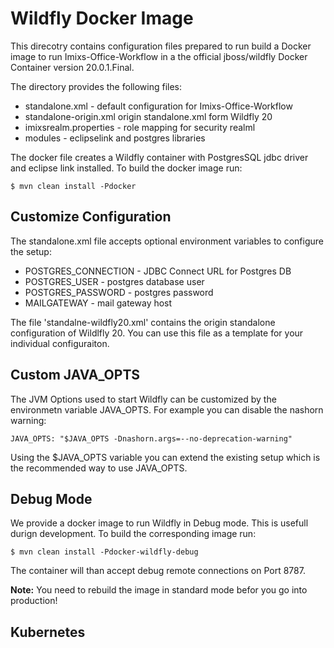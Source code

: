 # Wildfly Docker Image

This direcotry contains configuration files prepared to run build a Docker image to run Imixs-Office-Workflow in a the official jboss/wildfly Docker Container version 20.0.1.Final.

The directory provides the following files:

 - standalone.xml - default configuration for Imixs-Office-Workflow
 - standalone-origin.xml origin standalone.xml form Wildfly 20
 - imixsrealm.properties - role mapping for security realml
 - modules  - eclipselink and postgres libraries
 
The docker file creates a Wildfly container with PostgresSQL jdbc driver and eclipse link installed. To build the docker image run:

	$ mvn clean install -Pdocker
	

## Customize Configuration

The standalone.xml file accepts optional environment variables to configure the setup:

 - POSTGRES_CONNECTION - JDBC Connect URL for Postgres DB
 - POSTGRES_USER - postgres database user
 - POSTGRES_PASSWORD - postgres password 
 - MAILGATEWAY - mail gateway host
 
 
The file 'standalne-wildfly20.xml' contains the origin standalone configuration of Wildlfly 20. You can use this file as a template for your individual configuraiton.
 
## Custom JAVA_OPTS

The JVM Options used to start Wildfly can be customized by the environmetn variable JAVA_OPTS. For example you can disable the nashorn warning:

	JAVA_OPTS: "$JAVA_OPTS -Dnashorn.args=--no-deprecation-warning"
	
Using the $JAVA_OPTS variable you can extend the existing setup which is the recommended way to use JAVA_OPTS.
	
 
## Debug Mode

We provide a docker image to run Wildfly in Debug mode. This is usefull durign development. To build the corresponding image run:

	$ mvn clean install -Pdocker-wildfly-debug


The container will than accept debug remote connections on Port 8787.

**Note:** You need to rebuild the image in standard mode befor you go into production!
	 
 
## Kubernetes 